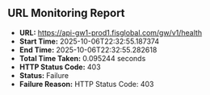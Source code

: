 ## URL Monitoring Report

- **URL:** https://api-gw1-prod1.fisglobal.com/gw/v1/health
- **Start Time:** 2025-10-06T22:32:55.187374
- **End Time:** 2025-10-06T22:32:55.282618
- **Total Time Taken:** 0.095244 seconds
- **HTTP Status Code:** 403
- **Status:** Failure
- **Failure Reason:** HTTP Status Code: 403
